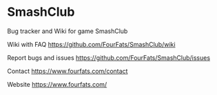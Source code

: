 # SmashClub
Bug tracker and Wiki for game SmashClub

Wiki with FAQ
https://github.com/FourFats/SmashClub/wiki

Report bugs and issues
https://github.com/FourFats/SmashClub/issues

Contact
https://www.fourfats.com/contact

Website
https://www.fourfats.com/
